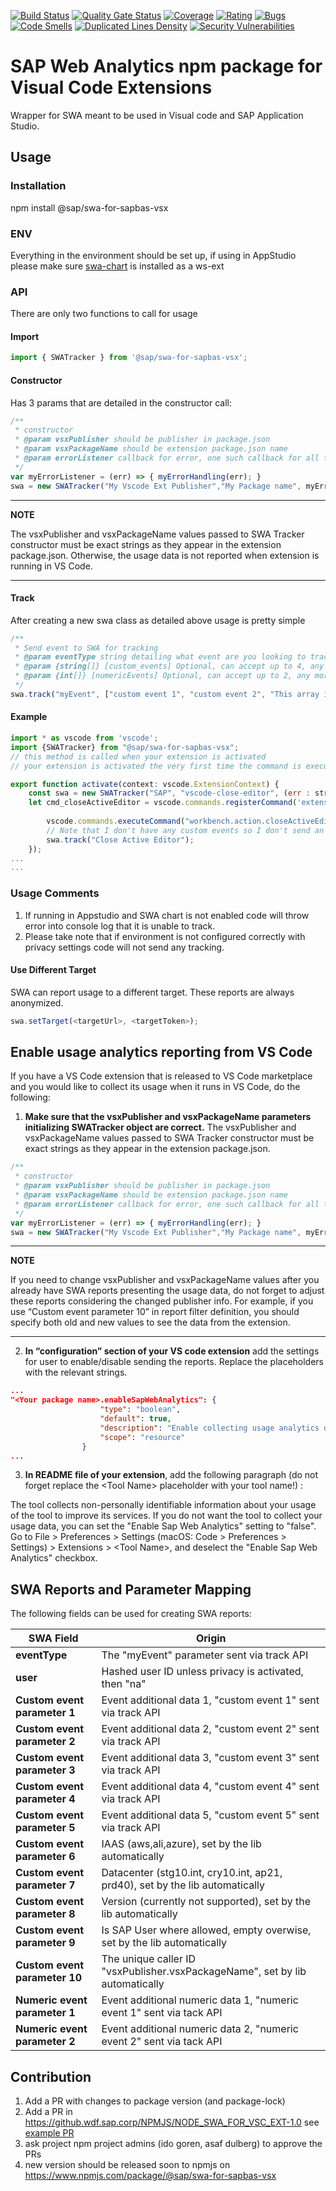 [![Build Status](https://gkedevxlondon.jaas-gcp.cloud.sap.corp/buildStatus/icon?job=swa_ci/master)](https://gkedevxlondon.jaas-gcp.cloud.sap.corp/job/swa_ci/job/master/)
[![Quality Gate Status](https://sonar.wdf.sap.corp/api/project_badges/measure?project=swa-for-sapbas-vsx&metric=alert_status)](https://sonar.wdf.sap.corp/dashboard?id=swa-for-sapbas-vsx)
[![Coverage](https://sonar.wdf.sap.corp/api/project_badges/measure?project=swa-for-sapbas-vsx&metric=coverage)](https://sonar.wdf.sap.corp/dashboard?id=swa-for-sapbas-vsx)
[![Rating](https://sonar.wdf.sap.corp/api/project_badges/measure?project=swa-for-sapbas-vsx&metric=sqale_rating)](https://sonar.wdf.sap.corp/dashboard?id=swa-for-sapbas-vsx)
[![Bugs](https://sonar.wdf.sap.corp/api/project_badges/measure?project=swa-for-sapbas-vsx&metric=bugs)](https://sonar.wdf.sap.corp/dashboard?id=swa-for-sapbas-vsx)
[![Code Smells](https://sonar.wdf.sap.corp/api/project_badges/measure?project=swa-for-sapbas-vsx&metric=code_smells)](https://sonar.wdf.sap.corp/dashboard?id=swa-for-sapbas-vsx)
[![Duplicated Lines Density](https://sonar.wdf.sap.corp/api/project_badges/measure?project=swa-for-sapbas-vsx&metric=duplicated_lines_density)](https://sonar.wdf.sap.corp/dashboard?id=swa-for-sapbas-vsx)
[![Security Vulnerabilities](https://sonar.wdf.sap.corp/api/project_badges/measure?project=swa-for-sapbas-vsx&metric=vulnerabilities)](https://sonar.wdf.sap.corp/dashboard?id=swa-for-sapbas-vsx)


# SAP Web Analytics npm package for Visual Code Extensions
Wrapper for SWA meant to be used in Visual code and SAP Application Studio.

## Usage

### Installation
npm install @sap/swa-for-sapbas-vsx

### ENV
Everything in the environment should be set up, if using in AppStudio please make sure [swa-chart](https://github.wdf.sap.corp/app-studio/swa-chart) is installed as a ws-ext

### API
There are only two functions to call for usage

#### Import
```js
import { SWATracker } from '@sap/swa-for-sapbas-vsx';
```

#### Constructor
Has 3 params that are detailed in the constructor call:  
```js
/**
 * constructor
 * @param vsxPublisher should be publisher in package.json
 * @param vsxPackageName should be extension package.json name
 * @param errorListener callback for error, one such callback for all the errors we receive via all the track methods err can be string (err.message) or number (response.statusCode)
 */
var myErrorListener = (err) => { myErrorHandling(err); }
swa = new SWATracker("My Vscode Ext Publisher","My Package name", myErrorListener)
```
---
**NOTE**

The vsxPublisher and vsxPackageName values passed to SWA Tracker constructor must be exact strings as they appear in the extension package.json. Otherwise, the usage data is not reported when extension is running in VS Code.

---

#### Track
After creating a new swa class as detailed above usage is pretty simple  
```js
/**
 * Send event to SWA for tracking
 * @param eventType string detailing what event are you looking to track (ex. "Generator Success!") 
 * @param {string[]} [custom_events] Optional, can accept up to 4, any more will be ignored
 * @param {int[]} [numericEvents] Optional, can accept up to 2, any more will be ignored
 */
swa.track("myEvent", ["custom event 1", "custom event 2", "This array is optional"],[1,2]); // numeric events is also optional
```

#### Example
```js
import * as vscode from 'vscode';
import {SWATracker} from "@sap/swa-for-sapbas-vsx";
// this method is called when your extension is activated
// your extension is activated the very first time the command is executed

export function activate(context: vscode.ExtensionContext) {
    const swa = new SWATracker("SAP", "vscode-close-editor", (err : string|number) => {console.log(err);});
    let cmd_closeActiveEditor = vscode.commands.registerCommand('extension.closeActiveEditor', () => {
        
        vscode.commands.executeCommand("workbench.action.closeActiveEditor");
        // Note that I don't have any custom events so I don't send an extra array
        swa.track("Close Active Editor");
    });
...
...
```

### Usage Comments
1. If running in Appstudio and SWA chart is not enabled code will throw error into console log that it is unable to track.  
2. Please take note that if environment is not configured correctly with privacy settings code will not send any tracking.  

#### Use Different Target
SWA can report usage to a different target.
These reports are always anonymized.
```js	
swa.setTarget(<targetUrl>, <targetToken>);
```

## Enable usage analytics reporting from VS Code
If you have a VS Code extension that is released to VS Code marketplace and you would like to collect its usage when it runs in VS Code, do the following:

1. **Make sure that the vsxPublisher and vsxPackageName parameters initializing SWATracker object are correct.** 
The vsxPublisher and vsxPackageName values passed to SWA Tracker constructor must be exact strings as they appear in the extension package.json.

```js
/**
 * constructor
 * @param vsxPublisher should be publisher in package.json
 * @param vsxPackageName should be extension package.json name
 * @param errorListener callback for error, one such callback for all the errors we receive via all the track methods err can be string (err.message) or number (response.statusCode)
 */
var myErrorListener = (err) => { myErrorHandling(err); }
swa = new SWATracker("My Vscode Ext Publisher","My Package name", myErrorListener)

```

---
**NOTE**

If you need to change vsxPublisher and vsxPackageName values after you already have SWA reports presenting the usage data, do not forget to adjust these reports considering the changed publisher info.
For example, if you use “Custom event parameter 10” in report filter definition, you should specify both old and new values to see the data from the extension.

---

2. **In “configuration” section of your VS code extension** add the settings for user to enable/disable sending the reports. Replace the placeholders with the relevant strings.

```json
...
"<Your package name>.enableSapWebAnalytics": {
					"type": "boolean",
					"default": true,
					"description": "Enable collecting usage analytics data for <Your Tool Name>.  If enabled, non-personally identifiable information is used to help understand the product usage and improve the tool.",
					"scope": "resource"
				}
...
```
3. **In README file of your extension**, add the following paragraph (do not forget replace the \<Tool Name\> placeholder with your tool name!) :

The tool collects non-personally identifiable information about your usage of the tool to improve its services.
If you do not want the tool to collect your usage data, you can set the "Enable Sap Web Analytics" setting to "false".
Go to File > Preferences > Settings (macOS: Code > Preferences > Settings) > Extensions > \<Tool Name\>, and deselect the "Enable Sap Web Analytics" checkbox.

## SWA Reports and Parameter Mapping
The following fields can be used for creating SWA reports:  

| SWA Field  | Origin |
| ------------- | ------------- |
| **eventType**  | The "myEvent" parameter sent via track API    |
| **user**  | Hashed user ID unless privacy is activated, then "na"    |
| **Custom event parameter 1**  | Event additional data 1, "custom event 1" sent via track API    |
| **Custom event parameter 2**  | Event additional data 2, "custom event 2" sent via track API    |
| **Custom event parameter 3**  | Event additional data 3, "custom event 3" sent via track API    |
| **Custom event parameter 4**  | Event additional data 4, "custom event 4" sent via track API    |
| **Custom event parameter 5**  | Event additional data 5, "custom event 5" sent via track API    |
| **Custom event parameter 6**  | IAAS (aws,ali,azure), set by the lib automatically   |
| **Custom event parameter 7**  | Datacenter (stg10.int, cry10.int, ap21, prd40), set by the lib automatically    |
| **Custom event parameter 8**  | Version (currently not supported), set by the lib automatically    |
| **Custom event parameter 9**  | Is SAP User where allowed, empty overwise, set by the lib automatically    |
| **Custom event parameter 10**  | The unique caller ID "vsxPublisher.vsxPackageName", set by lib automatically  |
| **Numeric event parameter 1** | Event additional numeric data 1, "numeric event 1" sent via tack API |
| **Numeric event parameter 2** | Event additional numeric data 2, "numeric event 2" sent via tack API |

## Contribution
1. Add a PR with changes to package version (and package-lock)
2. Add a PR in https://github.wdf.sap.corp/NPMJS/NODE_SWA_FOR_VSC_EXT-1.0 see [example PR](https://github.wdf.sap.corp/NPMJS/NODE_SWA_FOR_VSC_EXT-1.0)
3. ask project npm project admins (ido goren, asaf dulberg) to approve the PRs
4. new version should be released soon to npmjs on https://www.npmjs.com/package/@sap/swa-for-sapbas-vsx
